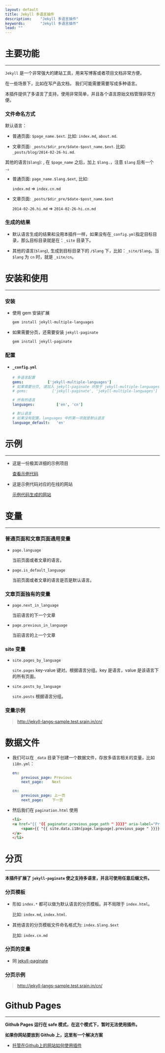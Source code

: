 ```yaml
---
layout: default
title: Jekyll 多语言插件
description:    "Jekyll 多语言插件"
keywords:       "Jekyll 多语言插件"
lead: ""
---
```


# 主要功能
---

`Jekyll` 是一个非常强大的建站工具，用来写博客或者项目文档非常方便。

在一些场景下，比如在写产品文档， 我们可能需要需要写成多种语言。

本插件提供了多语言了支持，使用非常简单，并且各个语言原始文档管理非常方便。

### 文件命名方式

默认语言：

* 普通页面: `$page_name.$ext`. 比如:  `index.md`, `about.md`.

* 文章页面: `_posts/$dir_pre/$date-$post_name.$ext`. 比如: `_posts/blog/2014-02-26-hi.md`.

其他的语言(`$lang`): , 在 `$page_name` 之后，加上 `$lang.`，注意 `$lang` 后有一个 `.`。

* 普通页面:  `page_name.$lang.$ext`, 比如:

    `index.md` => `index.cn.md`

* 文章页面: `_posts/$dir_pre/$date-$post_name.$ext`

    `2014-02-26.hi.md` => `2014-02-26-hi.cn.md`

### 生成的结果

* 默认语言生成的结果和没用本插件一样，如果没有在`_config.yml`指定目标目录，那么目标目录就是在：`_site` 目录下。

* 其他的语言(`$lang`), 生成到目标目录下的 `/$lang` 下，比如：`_site/$lang`。当 `$lang` 为 `cn` 时，就是 `_site/cn`。


# 安装和使用

---

### 安装

* 使用 gem 安装扩展

    ```bash
    gem install jekyll-multiple-languages
    ```

* 如果需要分页，还需要安装 `jekyll-paginate`

    ```bash
    gem install jekyll-paginate
    ```

### 配置

* ####  `_config.yml`

    ```yaml
    # 多语言配置
    gems:           ['jekyll-multiple-languages']
    # 如果需要分页, 请加入 jekyll-paginate 并放于 jekyll-multiple-languages 之前
    # gems:           ['jekyll-paginate', 'jekyll-multiple-languages']

    # 所有的语言
    languages:          ['en', 'cn']
    
    # 默认语言
    # 如果没有配置，languages 中的第一项就是默认语言
    language_default:   'en'
    ```

# 示例

---

* 这是一份极其详细的示例项目

    [查看示例代码](https://github.com/liaohuqiu/jekyll-multiple-languages-sample/tree/master)

* 这是示例代码对应的在线的网站

    [示例代码生成的网站](http://jekyll-langs-sample.liaohuqiu.net)


# 变量

---

### 普通页面和文章页面通用变量

*   `page.language`

    当前页面或者文章的语言。

*   `page.is_default_language`

    当前页面或者文章的语言是否是默认语言。

### 文章页面独有的变量

*   `page.next_in_language`

    当前语言的下一个文章

*   `page.previous_in_language`

    当前语言的上一个文章

### site 变量

*   `site.pages_by_language`

    `site.pages` key-value 键对。根据语言分组。key 是语言，value 是该语言下的所有页面。

*   `site.posts_by_language`

    `site.posts` 根据语言分组。

### 变量示例

>  http://jekyll-langs-sample.test.srain.in/cn/

# 数据文件

* 我们可以在 `_data` 目录下创建一个数据文件，存放多语言相关的变量，比如 `i18n.yml`：

    ```yaml
    en:
        previous_page: Previous
        next_page:    Next
    
    cn:
        previous_page: 上一页
        next_page:    下一页
    ```

* 然后我们在 `pagination.html` 使用

    ```html
    <li>
    <a href="{{ "{{ paginator.previous_page_path " }}}}" aria-label="Previous">
        <span>{{ "{{ site.data.i18n[page.language].previous_page " }}}}</span>
    </a>
    </li>
    ```

# 分页

---

**本插件扩展了 `jekyll-paginate` 使之支持多语言，并且可使用任意后缀文件。**

### 分页模板

*   形如 `index.*` 都可以做为默认语言的分页模板。并不局限于 `index.html`。

    比如: `index.md`, `index.html`.

*   其他语言的分页模板文件命名格式为: `index.$lang.$ext`

    比如: `index.cn.md`

### 分页的变量

*   同 [jekyll-paginate](http://jekyllrb.com/docs/pagination/)

### 分页示例

>  http://jekyll-langs-sample.test.srain.in/cn/

# Github Pages
---

**Github Pages 运行在 safe 模式，在这个模式下，暂时无法使用插件。**

**如果你网站要放到 Github 上，这里有一个解决方案**

* [托管在Github上的网站如何使用插件](http://www.liaohuqiu.net/cn/posts/jekyll-plugins-on-github-pages/)
